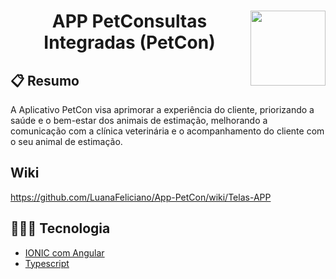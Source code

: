 # <img width="120px" height="120px" align="right" src="https://github.com/LuanaFeliciano/api_PetCon/assets/98564118/71ee7e69-6f36-4a7b-883a-12f5291b0711">  <h1 align="center"> APP PetConsultas Integradas (PetCon) </h1>

## 📋 Resumo
 A Aplicativo PetCon visa aprimorar a experiência do cliente, priorizando a saúde e o bem-estar dos animais de estimação, melhorando a comunicação com a clínica veterinária 
 e o acompanhamento do cliente com o seu animal de estimação.
## Wiki
https://github.com/LuanaFeliciano/App-PetCon/wiki/Telas-APP

## 👩🏽‍💻 Tecnologia
* [IONIC com Angular](https://ionicframework.com/)
* [Typescript](https://www.typescriptlang.org/)
  
